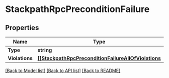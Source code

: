 # StackpathRpcPreconditionFailure

## Properties

Name | Type | Description | Notes
------------ | ------------- | ------------- | -------------
**Type** | **string** |  | 
**Violations** | [**[]StackpathRpcPreconditionFailureAllOfViolations**](stackpath_rpc_PreconditionFailure_allOf_violations.md) |  | [optional] 

[[Back to Model list]](../README.md#documentation-for-models) [[Back to API list]](../README.md#documentation-for-api-endpoints) [[Back to README]](../README.md)


